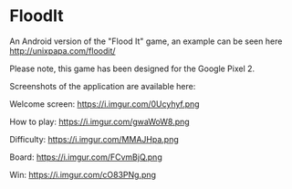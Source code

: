 # FloodIt
An Android version of the "Flood It" game, an example can be seen here http://unixpapa.com/floodit/



Please note, this game has been designed for the Google Pixel 2.



Screenshots of the application are available here:

Welcome screen: https://i.imgur.com/0Ucyhyf.png

How to play: https://i.imgur.com/gwaWoW8.png

Difficulty: https://i.imgur.com/MMAJHpa.png

Board: https://i.imgur.com/FCvmBjQ.png

Win: https://i.imgur.com/cO83PNg.png

